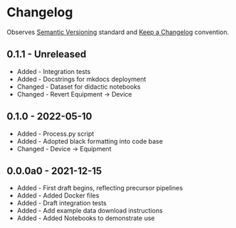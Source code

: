 # Changelog

Observes [Semantic Versioning](https://semver.org/spec/v2.0.0.html) standard and [Keep a Changelog](https://keepachangelog.com/en/1.0.0/) convention.

## 0.1.1 - Unreleased
- Added - Integration tests
- Added - Docstrings for mkdocs deployment
- Changed - Dataset for didactic notebooks
- Changed - Revert Equipment -> Device

## 0.1.0 - 2022-05-10
- Added - Process.py script
- Added - Adopted black formatting into code base
- Changed - Device -> Equipment 

## 0.0.0a0 - 2021-12-15
- Added - First draft begins, reflecting precursor pipelines
- Added - Added Docker files
- Added - Draft integration tests
- Added - Add example data download instructions
- Added - Added Notebooks to demonstrate use
